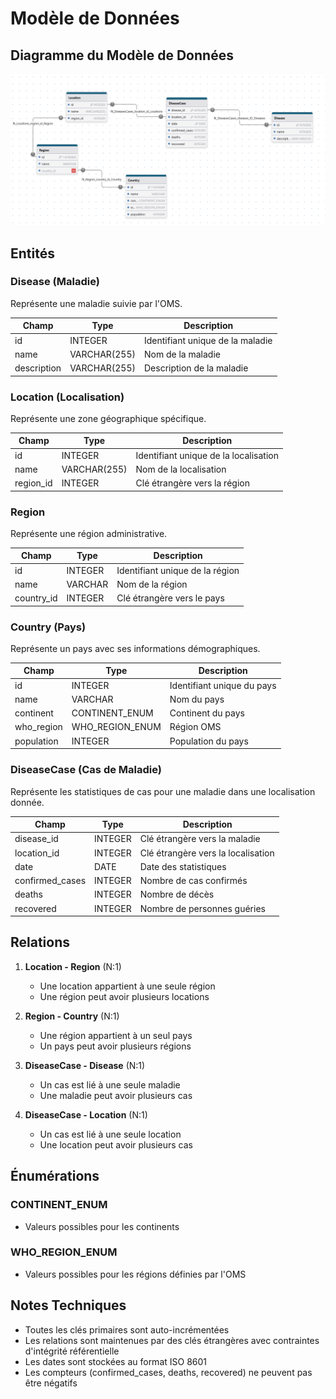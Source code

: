 # Modèle de Données

## Diagramme du Modèle de Données

![Modèle de données](ressources/data-model.png)

## Entités

### Disease (Maladie)

Représente une maladie suivie par l'OMS.

| Champ       | Type         | Description                      |
| ----------- | ------------ | -------------------------------- |
| id          | INTEGER      | Identifiant unique de la maladie |
| name        | VARCHAR(255) | Nom de la maladie                |
| description | VARCHAR(255) | Description de la maladie        |

### Location (Localisation)

Représente une zone géographique spécifique.

| Champ     | Type         | Description                           |
| --------- | ------------ | ------------------------------------- |
| id        | INTEGER      | Identifiant unique de la localisation |
| name      | VARCHAR(255) | Nom de la localisation                |
| region_id | INTEGER      | Clé étrangère vers la région          |

### Region

Représente une région administrative.

| Champ      | Type    | Description                     |
| ---------- | ------- | ------------------------------- |
| id         | INTEGER | Identifiant unique de la région |
| name       | VARCHAR | Nom de la région                |
| country_id | INTEGER | Clé étrangère vers le pays      |

### Country (Pays)

Représente un pays avec ses informations démographiques.

| Champ      | Type            | Description                |
| ---------- | --------------- | -------------------------- |
| id         | INTEGER         | Identifiant unique du pays |
| name       | VARCHAR         | Nom du pays                |
| continent  | CONTINENT_ENUM  | Continent du pays          |
| who_region | WHO_REGION_ENUM | Région OMS                 |
| population | INTEGER         | Population du pays         |

### DiseaseCase (Cas de Maladie)

Représente les statistiques de cas pour une maladie dans une localisation donnée.

| Champ           | Type    | Description                        |
| --------------- | ------- | ---------------------------------- |
| disease_id      | INTEGER | Clé étrangère vers la maladie      |
| location_id     | INTEGER | Clé étrangère vers la localisation |
| date            | DATE    | Date des statistiques              |
| confirmed_cases | INTEGER | Nombre de cas confirmés            |
| deaths          | INTEGER | Nombre de décès                    |
| recovered       | INTEGER | Nombre de personnes guéries        |

## Relations

1. **Location - Region** (N:1)

   - Une location appartient à une seule région
   - Une région peut avoir plusieurs locations

2. **Region - Country** (N:1)

   - Une région appartient à un seul pays
   - Un pays peut avoir plusieurs régions

3. **DiseaseCase - Disease** (N:1)

   - Un cas est lié à une seule maladie
   - Une maladie peut avoir plusieurs cas

4. **DiseaseCase - Location** (N:1)
   - Un cas est lié à une seule location
   - Une location peut avoir plusieurs cas

## Énumérations

### CONTINENT_ENUM

- Valeurs possibles pour les continents

### WHO_REGION_ENUM

- Valeurs possibles pour les régions définies par l'OMS

## Notes Techniques

- Toutes les clés primaires sont auto-incrémentées
- Les relations sont maintenues par des clés étrangères avec contraintes d'intégrité référentielle
- Les dates sont stockées au format ISO 8601
- Les compteurs (confirmed_cases, deaths, recovered) ne peuvent pas être négatifs
